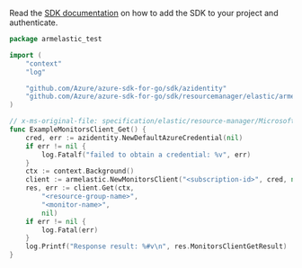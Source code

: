 Read the [SDK documentation](https://github.com/Azure/azure-sdk-for-go/blob/sdk%2Fresourcemanager%2Felastic%2Farmelastic%2Fv0.2.0/sdk/resourcemanager/elastic/armelastic/README.md) on how to add the SDK to your project and authenticate.

```go
package armelastic_test

import (
	"context"
	"log"

	"github.com/Azure/azure-sdk-for-go/sdk/azidentity"
	"github.com/Azure/azure-sdk-for-go/sdk/resourcemanager/elastic/armelastic"
)

// x-ms-original-file: specification/elastic/resource-manager/Microsoft.Elastic/preview/2020-07-01-preview/examples/Monitors_Get.json
func ExampleMonitorsClient_Get() {
	cred, err := azidentity.NewDefaultAzureCredential(nil)
	if err != nil {
		log.Fatalf("failed to obtain a credential: %v", err)
	}
	ctx := context.Background()
	client := armelastic.NewMonitorsClient("<subscription-id>", cred, nil)
	res, err := client.Get(ctx,
		"<resource-group-name>",
		"<monitor-name>",
		nil)
	if err != nil {
		log.Fatal(err)
	}
	log.Printf("Response result: %#v\n", res.MonitorsClientGetResult)
}
```
